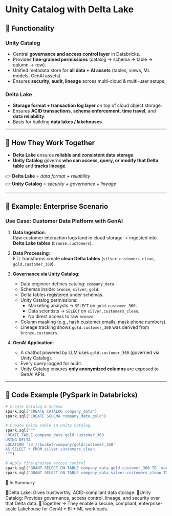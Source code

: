 # Unity Catalog with Delta Lake

## 🔹 Functionality

### **Unity Catalog**
- Central **governance and access control layer** in Databricks.  
- Provides **fine-grained permissions** (catalog → schema → table → column → row).  
- Unified metadata store for **all data + AI assets** (tables, views, ML models, GenAI assets).  
- Ensures **security, audit, lineage** across multi-cloud & multi-user setups.

### **Delta Lake**
- **Storage format + transaction log layer** on top of cloud object storage.  
- Ensures **ACID transactions**, **schema enforcement**, **time travel**, and **data reliability**.  
- Basis for building **data lakes / lakehouses**.

---

## 🔹 How They Work Together
- **Delta Lake** ensures **reliable and consistent data storage**.  
- **Unity Catalog** governs **who can access, query, or modify that Delta table** and **tracks lineage**.  

👉 **Delta Lake** = *data format + reliability*  
👉 **Unity Catalog** = *security + governance + lineage*  

---

## 🔹 Example: Enterprise Scenario

### Use Case: Customer Data Platform with GenAI
1. **Data Ingestion**:  
   Raw customer interaction logs land in cloud storage → ingested into **Delta Lake tables** (`bronze.customers`).

2. **Data Processing**:  
   ETL transforms create **clean Delta tables** (`silver.customers_clean`, `gold.customer_360`).

3. **Governance via Unity Catalog**:  
   - Data engineer defines catalog: `company_data`.  
   - Schemas inside: `bronze`, `silver`, `gold`.  
   - Delta tables registered under schemas.  
   - Unity Catalog permissions:  
     - Marketing analysts → `SELECT` on `gold.customer_360`.  
     - Data scientists → `SELECT` on `silver.customers_clean`.  
     - No direct access to raw `bronze`.  
   - Column masking (e.g., hash customer emails, mask phone numbers).  
   - Lineage tracking shows `gold.customer_360` was derived from `bronze.customers`.  

4. **GenAI Application**:  
   - A chatbot powered by LLM uses `gold.customer_360` (governed via Unity Catalog).  
   - Every query logged for audit.  
   - Unity Catalog ensures **only anonymized columns** are exposed to GenAI APIs.  

---

## 🔹 Code Example (PySpark in Databricks)

```python
# Create Catalog & Schema
spark.sql("CREATE CATALOG company_data")
spark.sql("CREATE SCHEMA company_data.gold")

# Create Delta Table in Unity Catalog
spark.sql("""
CREATE TABLE company_data.gold.customer_360
USING DELTA
LOCATION 's3://bucket/company/gold/customer_360'
AS SELECT * FROM silver.customers_clean
""")

# Apply fine-grained access control
spark.sql("GRANT SELECT ON TABLE company_data.gold.customer_360 TO `marketing_analyst`")
spark.sql("GRANT SELECT ON TABLE company_data.silver.customers_clean TO `data_scientist`")
```
🔹 In Summary

   🔹Delta Lake: Gives trustworthy, ACID-compliant data storage.
   🔹Unity Catalog: Provides governance, access control, lineage, and security over that Delta data.
   🔹Together → They enable a secure, compliant, enterprise-scale Lakehouse for GenAI + BI + ML workloads.

